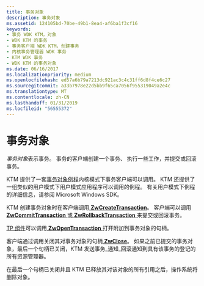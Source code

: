 ```yaml
---
title: 事务对象
description: 事务对象
ms.assetid: 124105bd-70be-49b1-8ea4-af6ba1f3cf16
keywords:
- 事务 WDK KTM，对象
- WDK KTM 的事务
- 事务客户端 WDK KTM，创建事务
- 内核事务管理器 WDK 事务
- KTM WDK 事务
- WDK KTM 的事务对象
ms.date: 06/16/2017
ms.localizationpriority: medium
ms.openlocfilehash: ed57a6b79a7213dc921ac3c4c31ff6d8f4ce6c27
ms.sourcegitcommit: a33b7978e22d5bb9f65ca7056f955319049a2e4c
ms.translationtype: MT
ms.contentlocale: zh-CN
ms.lasthandoff: 01/31/2019
ms.locfileid: "56555372"
---
```

# <a name="transaction-objects"></a>事务对象


*事务对象*表示事务。 事务的客户端创建一个事务、 执行一些工作，并提交或回滚事务。

KTM 提供了一套[事务对象例程](https://msdn.microsoft.com/library/windows/hardware/ff564831)内核模式下事务客户端可以调用。 KTM 还提供了一组类似的用户模式下用户模式应用程序可以调用的例程。 有关用户模式下例程的详细信息，请参阅 Microsoft Windows SDK。

KTM 创建事务对象时在客户端调用[ **ZwCreateTransaction**](https://msdn.microsoft.com/library/windows/hardware/ff566429)。 客户端可以调用[ **ZwCommitTransaction** ](https://msdn.microsoft.com/library/windows/hardware/ff566420)或[ **ZwRollbackTransaction** ](https://msdn.microsoft.com/library/windows/hardware/ff567086)来提交或回滚事务。

[TP 组件](understanding-tps-components.md)可以调用[ **ZwOpenTransaction** ](https://msdn.microsoft.com/library/windows/hardware/ff567033)打开附加到事务对象的句柄。

客户端通过调用关闭其对事务对象的句柄[ **ZwClose**](https://msdn.microsoft.com/library/windows/hardware/ff566417)。 如果之前已提交的事务对象，最后一个句柄已关闭，KTM 发送事务\_通知\_回滚通知到具有该事务的登记的所有资源管理器。

在最后一个句柄已关闭并且 KTM 已释放其对该对象的所有引用之后，操作系统将删除对象。

 

 





